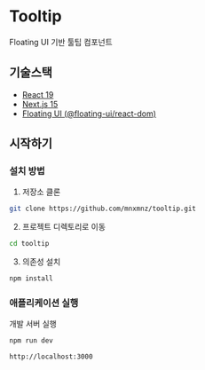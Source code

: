 # Tooltip

Floating UI 기반 툴팁 컴포넌트

## 기술스택

- [React 19](https://ko.react.dev)
- [Next.js 15](https://nextjs.org)
- [Floating UI (@floating-ui/react-dom)](https://floating-ui.com)

## 시작하기

### 설치 방법

1. 저장소 클론

```bash
git clone https://github.com/mnxmnz/tooltip.git
```

2. 프로젝트 디렉토리로 이동

```bash
cd tooltip
```

3. 의존성 설치

```bash
npm install
```

### 애플리케이션 실행

개발 서버 실행

```bash
npm run dev
```

`http://localhost:3000`
